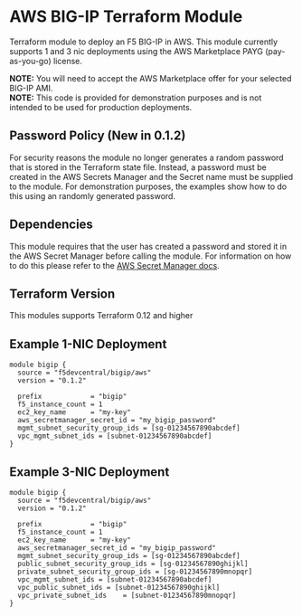 # AWS BIG-IP Terraform Module 
Terraform module to deploy an F5 BIG-IP in AWS.  This module currently supports 1 and 3 nic deployments using the AWS Marketplace PAYG (pay-as-you-go) license.

**NOTE:** You will need to accept the AWS Marketplace offer for your selected BIG-IP AMI.  
**NOTE:** This code is provided for demonstration purposes and is not intended to be used for production deployments. 

## Password Policy (New in 0.1.2)
For security reasons the module no longer generates a random password that is stored in the Terraform state file. Instead, a password must be created in the AWS Secrets Manager and the Secret name must be supplied to the module.  For demonstration purposes, the examples show how to do this using an randomly generated password.

## Dependencies
This module requires that the user has created a password and stored it in the AWS Secret Manager before calling the module. For information on how to do this please refer to the [AWS Secret Manager docs](https://docs.aws.amazon.com/secretsmanager/latest/userguide/manage_create-basic-secret.html).

## Terraform Version
This modules supports Terraform 0.12 and higher

## Example 1-NIC Deployment
```hcl
module bigip {
  source = "f5devcentral/bigip/aws"
  version = "0.1.2"

  prefix            = "bigip"
  f5_instance_count = 1
  ec2_key_name      = "my-key"
  aws_secretmanager_secret_id = "my_bigip_password"
  mgmt_subnet_security_group_ids = [sg-01234567890abcdef]
  vpc_mgmt_subnet_ids = [subnet-01234567890abcdef]
}
```
## Example 3-NIC Deployment
```hcl
module bigip {
  source = "f5devcentral/bigip/aws"
  version = "0.1.2"

  prefix            = "bigip"
  f5_instance_count = 1
  ec2_key_name      = "my-key"
  aws_secretmanager_secret_id = "my_bigip_password"
  mgmt_subnet_security_group_ids = [sg-01234567890abcdef]
  public_subnet_security_group_ids = [sg-01234567890ghijkl]
  private_subnet_security_group_ids = [sg-01234567890mnopqr]
  vpc_mgmt_subnet_ids = [subnet-01234567890abcdef]
  vpc_public_subnet_ids = [subnet-01234567890ghijkl]
  vpc_private_subnet_ids    = [subnet-01234567890mnopqr]
}
```